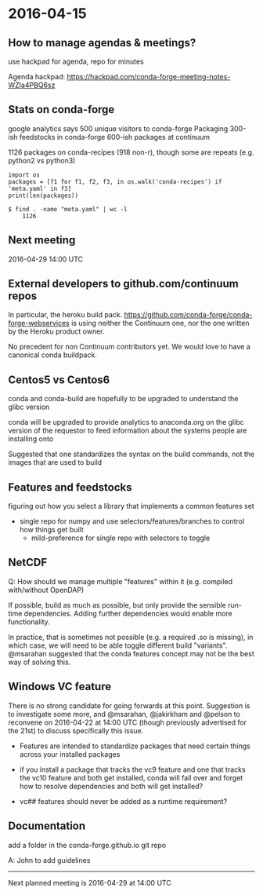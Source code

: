 # 2016-04-15

## How to manage agendas & meetings?

use hackpad for agenda, repo for minutes

Agenda hackpad: https://hackpad.com/conda-forge-meeting-notes-WZIa4PBQ6sz

## Stats on conda-forge

google analytics says 500 unique visitors to conda-forge
Packaging
300-ish feedstocks in conda-forge
600-ish packages at continuum

1126 packages on conda-recipes (918 non-r), though some are repeats (e.g. python2 vs python3)

```
import os
packages = [f1 for f1, f2, f3, in os.walk('conda-recipes') if 'meta.yaml' in f3]
print(len(packages))

$ find . -name "meta.yaml" | wc -l
    1126
```

##  Next meeting

2016-04-29 14:00 UTC

## External developers to github.com/continuum repos

In particular, the heroku build pack. https://github.com/conda-forge/conda-forge-webservices is using neither the Continuum one, nor the one written by the Heroku product owner.

No precedent for non Continuum contributors yet. We would love to have a canonical conda buildpack.

## Centos5 vs Centos6

conda and conda-build are hopefully to be upgraded to understand the glibc version

conda will be upgraded to provide analytics to anaconda.org on the glibc version of the requestor to feed information about the systems people are installing onto

Suggested that one standardizes the syntax on the build commands, not the images that are used to build

## Features and feedstocks

figuring out how you select a library that implements a common features set
 * single repo for numpy and use selectors/features/branches to control how things get built
   * mild-preference for single repo with selectors to toggle

## NetCDF
Q: How should we manage multiple "features" within it (e.g. compiled with/without OpenDAP)

If possible, build as much as possible, but only provide the sensible run-time dependencies. Adding further dependencies would enable more functionality.

In practice, that is sometimes not possible (e.g. a required .so is missing), in which case, we will need to be able toggle different build "variants". @msarahan suggested that the conda features concept may not  be the best way of solving this.

## Windows VC feature
There is no strong candidate for going forwards at this point. Suggestion is to investigate some more, and @msarahan, @jakirkham and @pelson to reconvene on 2016-04-22 at 14:00 UTC (though previously advertised for the 21st) to discuss specifically this issue.

* Features are intended to standardize packages that need certain things across your installed packages
* if you install a package that tracks the vc9 feature and one that tracks the vc10 feature and both get installed, conda will fall over and forget how to resolve dependencies and both will get installed?

* vc## features should never be added as a runtime requirement?

## Documentation
add a folder in the conda-forge.github.io git repo

A: John to add guidelines


------------


Next planned meeting is 2016-04-29 at 14:00 UTC

